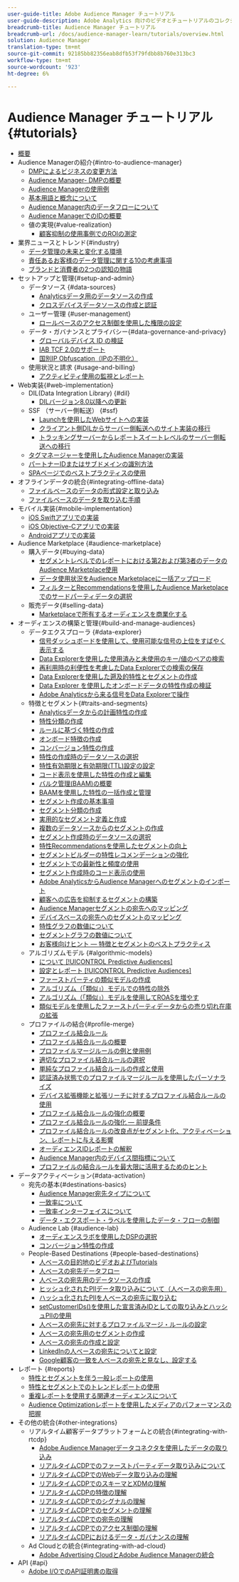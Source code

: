 ```yaml
---
user-guide-title: Adobe Audience Manager チュートリアル
user-guide-description: Adobe Analytics 向けのビデオとチュートリアルのコレクションです。
breadcrumb-title: Audience Manager チュートリアル
breadcrumb-url: /docs/audience-manager-learn/tutorials/overview.html
solution: Audience Manager
translation-type: tm+mt
source-git-commit: 92185bb82356eab8dfb53f79fdbb8b760e313bc3
workflow-type: tm+mt
source-wordcount: '923'
ht-degree: 6%

---
```



# Audience Manager チュートリアル {#tutorials}

+ [概要](overview.md)
+ Audience Managerの紹介{#intro-to-audience-manager}
   + [DMPによるビジネスの変更方法](intro-to-audience-manager/how-a-dmp-can-change-your-business.md)
   + [Audience Manager- DMPの概要](intro-to-audience-manager/audience-manager-overview-of-a-dmp.md)
   + [Audience Managerの使用例](intro-to-audience-manager/audience-manager-use-cases.md)
   + [基本用語と概念について](intro-to-audience-manager/understanding-basic-terms-and-concepts-in-audience-manager.md)
   + [Audience Manager内のデータフローについて](intro-to-audience-manager/understanding-the-data-flow-in-audience-manager.md)
   + [Audience ManagerでのIDの概要](intro-to-audience-manager/introduction-to-identity-in-audience-manager.md)
   + 値の実現{#value-realization}
      + [顧客抑制の使用事例でのROIの測定](intro-to-audience-manager/value-realization/measuring-roi-in-a-customer-suppression-use-case.md)
+ 業界ニュースとトレンド{#industry}
   + [データ管理の未来と変化する環境](industry/the-future-of-data-management-and-the-changing-environment.md)
   + [責任あるお客様のデータ管理に関する10の考慮事項](industry/ten-considerations-for-responsible-customer-data-management.md)
   + [ブランドと消費者の2つの認知の物語](industry/brands-vs-consumers.md)
+ セットアップと管理{#setup-and-admin}
   + データソース {#data-sources}
      + [Analyticsデータ用のデータソースの作成](setup-and-admin/data-sources/create-a-data-source-for-analytics-data.md)
      + [クロスデバイスデータソースの作成と認証](setup-and-admin/data-sources/creating-a-cross-device-data-source-and-authenticating.md)
   + ユーザー管理 {#user-management}
      + [ロールベースのアクセス制御を使用した権限の設定](setup-and-admin/user-management/setting-permissions-with-role-based-access-control.md)
   + データ・ガバナンスとプライバシー{#data-governance-and-privacy}
      + [グローバルデバイス ID の検証](setup-and-admin/data-governance-and-privacy/global-device-id-validation.md)
      + [IAB TCF 2.0のサポート](setup-and-admin/data-governance-and-privacy/iab-tcf-support.md)
      + [国別IP Obfuscation（IPの不明化）](setup-and-admin/data-governance-and-privacy/ip-obfuscation-by-country.md)
   + 使用状況と請求 {#usage-and-billing}
      + [アクティビティ使用の監視とレポート](setup-and-admin/usage-and-billing/monitoring-and-reporting-on-activity-usage.md)
+ Web実装{#web-implementation}
   + DIL(Data Integration Library) {#dil}
      + [DILバージョン8.0以降への更新](web-implementation/dil/updating-to-dil-version-8-0-or-greater.md)
   + SSF （サーバー側転送） {#ssf}
      + [Launchを使用したWebサイトへの実装](https://docs.adobe.com/content/help/en/experience-cloud/implementing-in-websites-with-launch/index.html)
      + [クライアント側DILからサーバー側転送へのサイト実装の移行](web-implementation/ssf/migrating-your-site-implementation-from-client-side-dil-to-server-side-forwarding.md)
      + [トラッキングサーバーからレポートスイートレベルのサーバー側転送への移行](web-implementation/ssf/migrating-from-tracking-server-to-report-suite-level-server-side-forwarding.md)
   + [タグマネージャーを使用したAudience Managerの実装](web-implementation/using-tag-managers-to-implement-audience-manager.md)
   + [パートナーIDまたはサブドメインの識別方法](web-implementation/how-to-identify-your-partner-id-or-subdomain.md)
   + [SPAページでのベストプラクティスの使用](web-implementation/using-best-practices-on-spa-pages-when-sending-data-to-aam.md)
+ オフラインデータの統合{#integrating-offline-data}
   + [ファイルベースのデータの形式設定と取り込み](integrating-offline-data/formatting-and-ingesting-file-based-data.md)
   + [ファイルベースのデータを取り込む手順](integrating-offline-data/steps-for-ingesting-file-based-data.md)
+ モバイル実装{#mobile-implementation}
   + [iOS Swiftアプリでの実装](https://docs.adobe.com/content/help/en/experience-cloud/implementing-in-mobile-ios-swift-apps-with-launch/index.html)
   + [iOS Objective-Cアプリでの実装](https://docs.adobe.com/content/help/en/experience-cloud/implementing-in-mobile-ios-objective-c-apps-with-launch/index.html)
   + [Androidアプリでの実装](https://docs.adobe.com/content/help/en/experience-cloud/implementing-in-mobile-android-apps-with-launch/index.html)
+ Audience Marketplace {#audience-marketplace}
   + 購入データ{#buying-data}
      + [セグメントレベルでのレポートにおける第2および第3者のデータのAudience Marketplace使用](audience-marketplace/buying-data/reporting-2nd-and-3rd-party-data-usage-in-the-audience-marketplace-at-the-segment-level.md)
      + [データ使用状況をAudience Marketplaceに一括アップロード](audience-marketplace/buying-data/bulk-uploading-data-usage-into-the-audience-marketplace.md)
      + [フィルターとRecommendationsを使用したAudience Marketplaceでのサードパーティデータの選択](audience-marketplace/buying-data/using-filters-and-recommendations-to-choose-3rd-party-data-in-audience-marketplace.md)
   + 販売データ{#selling-data}
      + [Marketplaceで所有するオーディエンスを商業化する](audience-marketplace/selling-data/commercialize-owned-audiences-on-marketplace.md)
+ オーディエンスの構築と管理{#build-and-manage-audiences}
   + データエクスプローラ {#data-explorer}
      + [信号ダッシュボードを使用して、使用可能な信号の上位をすばやく表示する](build-and-manage-audiences/data-explorer/using-the-signals-dashboard-to-quickly-view-top-available-signals.md)
      + [Data Explorerを使用した使用済みと未使用のキー/値のペアの検索](build-and-manage-audiences/data-explorer/using-data-explorer-to-search-for-used-and-unused-key-value-pairs.md)
      + [再利用時の利便性を考慮したData Explorerでの検索の保存](build-and-manage-audiences/data-explorer/saving-searches-in-data-explorer-for-convenience-in-re-use.md)
      + [Data Explorerを使用した遡及的特性とセグメントの作成](build-and-manage-audiences/data-explorer/using-data-explorer-to-create-retroactive-traits-and-segments.md)
      + [Data Explorer を使用したオンボードデータの特性作成の検証](build-and-manage-audiences/data-explorer/using-data-explorer-to-validate-trait-creation-for-your-onboarded-data.md)
      + [Adobe Analyticsから来る信号をData Explorerで操作](build-and-manage-audiences/data-explorer/using-data-explorer-to-work-with-signals-coming-from-adobe-analytics.md)
   + 特徴とセグメント{#traits-and-segments}
      + [Analyticsデータからの計画特性の作成](build-and-manage-audiences/traits-and-segments/planning-trait-creation-from-analytics-data.md)
      + [特性分類の作成](build-and-manage-audiences/traits-and-segments/creating-a-trait-taxonomy.md)
      + [ルールに基づく特性の作成](build-and-manage-audiences/traits-and-segments/creating-rule-based-traits.md)
      + [オンボード特徴の作成](build-and-manage-audiences/traits-and-segments/creating-onboarded-traits.md)
      + [コンバージョン特性の作成](build-and-manage-audiences/traits-and-segments/creating-conversion-traits.md)
      + [特性の作成時のデータソースの選択](build-and-manage-audiences/traits-and-segments/choosing-a-data-source-when-creating-traits.md)
      + [特性有効期限と有効期限(TTL)設定の設定](build-and-manage-audiences/traits-and-segments/configuring-trait-expiration-with-the-time-to-live-ttl-setting.md)
      + [コード表示を使用した特性の作成と編集](build-and-manage-audiences/traits-and-segments/using-code-view-to-create-and-edit-traits.md)
      + [バルク管理(BAAM)の概要](build-and-manage-audiences/traits-and-segments/introduction-to-bulk-management-baaam.md)
      + [BAAMを使用した特性の一括作成と管理](build-and-manage-audiences/traits-and-segments/creating-and-managing-traits-in-bulk-with-baaam.md)
      + [セグメント作成の基本事項](build-and-manage-audiences/traits-and-segments/the-basics-of-creating-segments.md)
      + [セグメント分類の作成](build-and-manage-audiences/traits-and-segments/creating-a-segment-taxonomy.md)
      + [実用的なセグメント定義と作成](build-and-manage-audiences/traits-and-segments/practical-segment-definition-and-creation.md)
      + [複数のデータソースからのセグメントの作成](build-and-manage-audiences/traits-and-segments/creating-segments-from-multiple-data-sources.md)
      + [セグメント作成時のデータソースの選択](build-and-manage-audiences/traits-and-segments/choosing-a-data-source-when-creating-a-segment.md)
      + [特性Recommendationsを使用したセグメントの向上](build-and-manage-audiences/traits-and-segments/enhancing-your-segments-with-trait-recommendations.md)
      + [セグメントビルダーの特性レコメンデーションの強化](build-and-manage-audiences/traits-and-segments/trait-recommendation-enhancements-in-the-segment-builder.md)
      + [セグメントでの最新性と頻度の使用](build-and-manage-audiences/traits-and-segments/using-recency-and-frequency-in-segments.md)
      + [セグメント作成時のコード表示の使用](build-and-manage-audiences/traits-and-segments/using-code-view-when-building-segments.md)
      + [Adobe AnalyticsからAudience Managerへのセグメントのインポート](build-and-manage-audiences/traits-and-segments/import-aa-segments-into-aam.md)
      + [顧客への広告を抑制するセグメントの構築](build-and-manage-audiences/traits-and-segments/building-a-segment-to-suppress-ads-to-customers.md)
      + [Audience Managerセグメントの宛先へのマッピング](build-and-manage-audiences/traits-and-segments/mapping-audience-manager-segments-to-destinations.md)
      + [デバイスベースの宛先へのセグメントのマッピング](build-and-manage-audiences/traits-and-segments/mapping-segments-to-a-device-based-destination.md)
      + [特性グラフの数値について](build-and-manage-audiences/traits-and-segments/understanding-numbers-in-the-trait-graph.md)
      + [セグメントグラフの数値について](build-and-manage-audiences/traits-and-segments/understanding-numbers-in-the-segment-graph.md)
      + [お客様向けヒント — 特徴とセグメントのベストプラクティス](build-and-manage-audiences/traits-and-segments/customer-tips-traits-and-segments-best-practices.md)
   + アルゴリズムモデル {#algorithmic-models}
      + [について [!UICONTROL Predictive Audiences]](build-and-manage-audiences/algorithmic-models/understanding-predictive-audiences.md)
      + [設定とレポート  [!UICONTROL Predictive Audiences]](build-and-manage-audiences/algorithmic-models/configure-and-report-on-predictive-audiences.md)
      + [ファーストパーティの類似モデルの作成](build-and-manage-audiences/algorithmic-models/creating-a-first-party-look-alike-model.md)
      + [アルゴリズム（「類似」）モデルでの特性の除外](build-and-manage-audiences/algorithmic-models/excluding-traits-in-algorithmic-look-alike-models.md)
      + [アルゴリズム（「類似」）モデルを使用してROASを増やす](build-and-manage-audiences/algorithmic-models/increase-roas-by-using-algorithmic-look-alike-models.md)
      + [類似モデルを使用したファーストパーティデータからの売り切れ在庫の拡張](build-and-manage-audiences/algorithmic-models/using-look-alike-models-to-extend-sold-out-inventory-from-your-1st-party-data.md)
   + プロファイルの結合{#profile-merge}
      + [プロファイル結合ルール](build-and-manage-audiences/profile-merge/profile-merge.md)
      + [プロファイル結合ルールの概要](build-and-manage-audiences/profile-merge/overview-of-profile-merge-rules.md)
      + [プロファイルマージルールの例と使用例](build-and-manage-audiences/profile-merge/profile-merge-rule-examples-and-use-cases.md)
      + [適切なプロファイル結合ルールの選択](build-and-manage-audiences/profile-merge/choosing-the-right-profile-merge-rule.md)
      + [単純なプロファイル結合ルールの作成と使用](build-and-manage-audiences/profile-merge/creating-and-using-simple-profile-merge-rules.md)
      + [認証済み状態でのプロファイルマージルールを使用したパーソナライズ](build-and-manage-audiences/profile-merge/using-profile-merge-rules-to-personalize-in-an-authenticated-state.md)
      + [デバイス拡張機能と拡張リーチに対するプロファイル結合ルールの使用](build-and-manage-audiences/profile-merge/using-profile-merge-rules-for-device-extension-and-increased-reach.md)
      + [プロファイル結合ルールの強化の概要](build-and-manage-audiences/profile-merge/overview-of-profile-merge-rule-enhancements.md)
      + [プロファイル結合ルールの強化 — 前提条件](build-and-manage-audiences/profile-merge/profile-merge-rule-enhancements-pre-requisites.md)
      + [プロファイル結合ルールの改良点がセグメント化、アクティベーション、レポートに与える影響](build-and-manage-audiences/profile-merge/how-profile-merge-rule-enhancements-impact-segmentation-activation-and-reporting.md)
      + [オーディエンスIDレポートの解釈](build-and-manage-audiences/profile-merge/interpret-audience-identity-reporting.md)
      + [Audience Manager内のデバイス間指標について](build-and-manage-audiences/profile-merge/understanding-cross-device-metrics-in-audience-manager.md)
      + [プロファイルの結合ルールを最大限に活用するためのヒント](build-and-manage-audiences/profile-merge/customer-tips-getting-the-most-out-of-profile-merge-rules.md)
+ データアクティベーション{#data-activation}
   + 宛先の基本{#destinations-basics}
      + [Audience Manager宛先タイプについて](data-activation/destinations-basics/understanding-audience-manager-destination-types.md)
      + [一致率について](data-activation/destinations-basics/understanding-match-rates.md)
      + [一致率インターフェイスについて](data-activation/destinations-basics/understanding-the-match-rate-interface-in-audience-manager.md)
      + [データ・エクスポート・ラベルを使用したデータ・フローの制御](data-activation/destinations-basics/using-data-export-labels-to-control-data-flow.md)
   + Audience Lab {#audience-lab}
      + [オーディエンスラボを使用したDSPの選択](data-activation/audience-lab/using-audience-lab-to-choose-a-dsp.md)
      + [コンバージョン特性の作成](https://experienceleague.adobe.com/docs/audience-manager-learn/tutorials/build-and-manage-audiences/traits-and-segments/creating-conversion-traits.html)
   + People-Based Destinations {#people-based-destinations}
      + [人ベースの目的地のビデオおよびTutorials](data-activation/people-based-destinations/pbd.md)
      + [人ベースの宛先データフロー](data-activation/people-based-destinations/people-based-destinations-data-flow.md)
      + [人ベースの宛先用のデータソースの作成](data-activation/people-based-destinations/creating-a-data-source-for-people-based-destinations.md)
      + [ヒッシュ化されたPIIデータ取り込みについて（人ベースの宛先用）](data-activation/people-based-destinations/understanding-hashed-pii-data-ingestion-for-people-based-destinations.md)
      + [ハッシュ化されたPIIを人ベースの宛先に取り込む](data-activation/people-based-destinations/ingesting-hashed-pii-for-people-based-destinations.md)
      + [setCustomerIDs()を使用した宣言済みIDとしての取り込みとハッシュPIIの使用](data-activation/people-based-destinations/using-setcustomerids-to-ingest-and-hash-pii-as-a-declared-id.md)
      + [人ベースの宛先に対するプロファイルマージ・ルールの設定](data-activation/people-based-destinations/configuring-profile-merge-rules-for-people-based-destinations.md)
      + [人ベースの宛先用のセグメントの作成](data-activation/people-based-destinations/creating-segments-for-people-based-destinations.md)
      + [人ベースの宛先の作成と設定](data-activation/people-based-destinations/create-and-configure-people-based-destinations.md)
      + [LinkedInの人ベースの宛先についてと設定](data-activation/people-based-destinations/understanding-and-configuring-the-linkedin-pbd.md)
      + [Google顧客の一致を人ベースの宛先と見なし、設定する](data-activation/people-based-destinations/understanding-and-configuring-the-google-customer-match-pbd.md)
+ レポート {#reports}
   + [特性とセグメントを伴う一般レポートの使用](reports/using-general-reports-with-traits-and-segments.md)
   + [特性とセグメントでのトレンドレポートの使用](reports/using-trended-reports-with-traits-and-segments.md)
   + [重複レポートを使用する関連オーディエンスについて](reports/understand-related-audiences-with-overlap-reports.md)
   + [Audience Optimizationレポートを使用したメディアのパフォーマンスの把握](reports/using-audience-optimization-reports-to-understand-media-performance.md)
+ その他の統合{#other-integrations}
   + リアルタイム顧客データプラットフォームとの統合{#integrating-with-rtcdp}
      + [Adobe Audience Managerデータコネクタを使用したデータの取り込み](https://experienceleague.adobe.com/docs/platform-learn/tutorials/sources/ingest-data-from-aam.html?lang=en#sources)
      + [リアルタイムCDPでのファーストパーティデータ取り込みについて](other-integrations/integrating-with-rtcdp/rtcdp-1pd-ingestion-for-aam-users.md)
      + [リアルタイムCDPでのWebデータ取り込みの理解](other-integrations/integrating-with-rtcdp/rtcdp-web-ingestion-for-aam-users.md)
      + [リアルタイムCDPでのスキーマとXDMの理解](other-integrations/integrating-with-rtcdp/rtcdp-schemas-xdm-for-aam-users.md)
      + [リアルタイムCDPの特徴の理解](other-integrations/integrating-with-rtcdp/rtcdp-traits-for-aam-users.md)
      + [リアルタイムCDPでのシグナルの理解](other-integrations/integrating-with-rtcdp/rtcdp-signals-for-aam-users.md)
      + [リアルタイムCDPでのセグメントの理解](other-integrations/integrating-with-rtcdp/rtcdp-segments-for-aam-users.md)
      + [リアルタイムCDPでの宛先の理解](other-integrations/integrating-with-rtcdp/rtcdp-destinations-for-aam-users.md)
      + [リアルタイムCDPでのアクセス制御の理解](other-integrations/integrating-with-rtcdp/rtcdp-access-control-for-aam-users.md)
      + [リアルタイムCDPにおけるデータ・ガバナンスの理解](other-integrations/integrating-with-rtcdp/rtcdp-data-gov-for-aam-users.md)
   + Ad Cloudとの統合{#integrating-with-ad-cloud}
      + [Adobe Advertising CloudとAdobe Audience Managerの統合](other-integrations/integrating-with-ad-cloud/advertising-cloud-and-audience-manager-integration.md)
+ API {#api}
   + [Adobe I/OでのAPI証明書の取得](api/retrieve-api-credentials-in-adobe-io.md)
